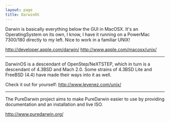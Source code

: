 ```yaml
---
layout: page
title: DarwinOS
---
```




Darwin is basically everything below the GUI in MacOSX. It's an OperatingSystem on its own, I know, I have it running on a PowerMac 7300/180 directly to my left. Nice to work in a familiar UNIX!

http://developer.apple.com/darwin/
http://www.apple.com/macosx/unix/

----

DarwinOS is a descendant of OpenStep/NeXTSTEP, which in turn is a descendant of 4.3BSD and Mach 2.0. Some strains of 4.3BSD Lite and FreeBSD (4.4) have made their ways into it as well.

Check it out for yourself: http://www.levenez.com/unix/

----

The PureDarwin project aims to make PureDarwin easier to use by providing documentation and an installation  and live ISO.

http://www.puredarwin.org/

